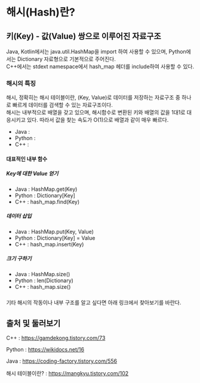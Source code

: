 # 해시(Hash)란?
## 키(Key) - 값(Value) 쌍으로 이루어진 자료구조
Java, Kotlin에서는 java.util.HashMap을 import 하여 사용할 수 있으며, Python에서는 Dictionary 자료형으로 기본적으로 주어진다.  
C++에서는 stdext namespace에서 hash_map 헤더를 include하여 사용할 수 있다.  
### 해시의 특징
해시, 정확히는 해시 테이블이란, (Key, Value)로 데이터를 저장하는 자료구조 중 하나로 빠르게 데이터를 검색할 수 있는 자료구조이다.  
해시는 내부적으로 배열을 갖고 있으며, 해시함수로 변환된 키와 배열의 값을 1대1로 대응시키고 있다. 따라서 값을 찾는 속도가 O(1)으로 배열과 같이 매우 빠르다.  
- Java    : 
- Python  : 
- C++     : 
#### 대표적인 내부 함수
##### Key에 대한 Value 얻기
- Java    : HashMap.get(Key)
- Python  : Dictionary[Key]
- C++     : hash_map.find(Key)
##### 데이터 삽입
- Java    : HashMap.put(Key, Value)
- Python  : Dictionary[Key] = Value
- C++     : hash_map.insert(Key)
##### 크기 구하기
- Java    : HashMap.size()
- Python  : len(Dictionary)
- C++     : hash_map.size()
##### 



기타 해시의 작동이나 내부 구조를 알고 싶다면 아래 링크에서 찾아보기를 바란다.

출처 및 둘러보기
--
C++ : https://gamdekong.tistory.com/73

Python : https://wikidocs.net/16

Java : https://coding-factory.tistory.com/556

해시 테이블이란? : https://mangkyu.tistory.com/102
